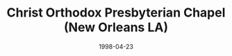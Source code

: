 ---
date: &id001 1998-04-23
end_date: null
location:
  address: null
  city: New Orleans
  state: LA
minister:
- end: 2005-01-01
  name: Russell Hamilton
  start: 1999-01-01
  type: Evangelist
ministers:
- Russell Hamilton
name: Christ Orthodox Presbyterian Chapel
names:
- end: 2005-12-09
  name: Christ Orthodox Presbyterian Chapel
  start: 1998-04-23
origination_date: *id001
raw_data: 'LA

  New Orleans


  Christ Orthodox Presbyterian Chapel  (April 23, 1998- December 9, 2005)

  Evangelist: Russell Hamilton, 1999-2005

  '
received_from: null
states:
- LA
status:
  active: false
  end_date: 2005-12-09
  reason: null
  received_from: null
  withdrawal_to: null
title: Christ Orthodox Presbyterian Chapel (New Orleans LA)
year_established:
- 1998

---